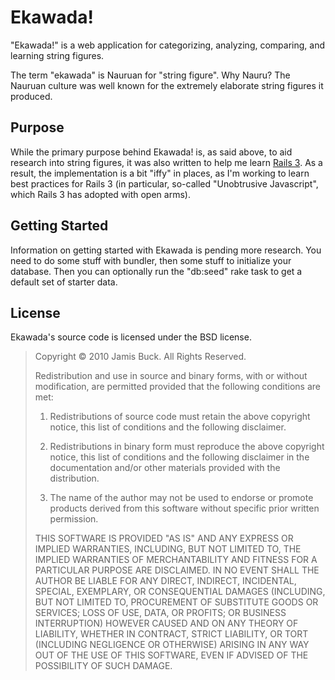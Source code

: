Ekawada!
========

"Ekawada!" is a web application for categorizing, analyzing, comparing, and learning
string figures.

The term "ekawada" is Nauruan for "string figure". Why Nauru? The Nauruan culture was
well known for the extremely elaborate string figures it produced.

Purpose
-------

While the primary purpose behind Ekawada! is, as said above, to aid research into
string figures, it was also written to help me learn [Rails 3](http://rubyonrails.org).
As a result, the implementation is a bit "iffy" in places, as I'm working to learn
best practices for Rails 3 (in particular, so-called "Unobtrusive Javascript", which
Rails 3 has adopted with open arms).

Getting Started
---------------

Information on getting started with Ekawada is pending more research. You need to do
some stuff with bundler, then some stuff to initialize your database. Then you can
optionally run the "db:seed" rake task to get a default set of starter data.

License
-------

Ekawada's source code is licensed under the BSD license.

> Copyright © 2010 Jamis Buck. All Rights Reserved.
> 
> Redistribution and use in source and binary forms, with or without modification,
> are permitted provided that the following conditions are met:
> 
> 1. Redistributions of source code must retain the above copyright notice, this
> list of conditions and the following disclaimer.
> 
> 2. Redistributions in binary form must reproduce the above copyright notice, this
> list of conditions and the following disclaimer in the documentation and/or other
> materials provided with the distribution.
> 
> 3. The name of the author may not be used to endorse or promote products derived
> from this software without specific prior written permission.
> 
> THIS SOFTWARE IS PROVIDED "AS IS" AND ANY EXPRESS OR IMPLIED WARRANTIES,
> INCLUDING, BUT NOT LIMITED TO, THE IMPLIED WARRANTIES OF MERCHANTABILITY AND FITNESS
> FOR A PARTICULAR PURPOSE ARE DISCLAIMED. IN NO EVENT SHALL THE AUTHOR BE LIABLE FOR
> ANY DIRECT, INDIRECT, INCIDENTAL, SPECIAL, EXEMPLARY, OR CONSEQUENTIAL DAMAGES (INCLUDING,
> BUT NOT LIMITED TO, PROCUREMENT OF SUBSTITUTE GOODS OR SERVICES; LOSS OF USE, DATA, OR
> PROFITS; OR BUSINESS INTERRUPTION) HOWEVER CAUSED AND ON ANY THEORY OF LIABILITY, WHETHER
> IN CONTRACT, STRICT LIABILITY, OR TORT (INCLUDING NEGLIGENCE OR OTHERWISE) ARISING IN ANY
> WAY OUT OF THE USE OF THIS SOFTWARE, EVEN IF ADVISED OF THE POSSIBILITY OF SUCH DAMAGE.
